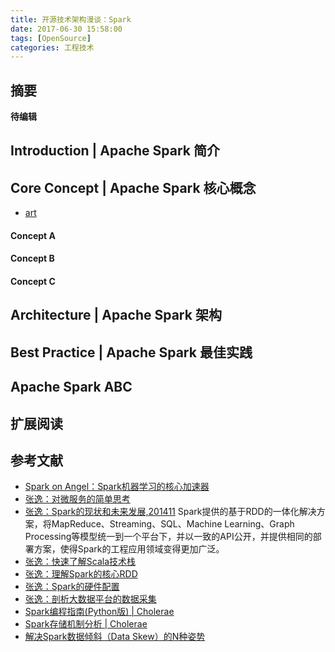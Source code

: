 ```yaml
---
title: 开源技术架构漫谈：Spark
date: 2017-06-30 15:58:00
tags: [OpenSource]
categories: 工程技术
---
```

## 摘要

**待编辑**

<!--more-->


## Introduction | Apache Spark 简介

## Core Concept | Apache Spark 核心概念

- [art](#)

#### Concept A
#### Concept B
#### Concept C

## Architecture | Apache Spark 架构

## Best Practice | Apache Spark 最佳实践

## Apache Spark ABC

## 扩展阅读



## 参考文献
- [Spark on Angel：Spark机器学习的核心加速器](http://www.infoq.com/cn/news/2017/08/Spark-on-Angel-swift?utm_campaign=infoq_content&utm_source=infoq&utm_medium=feed&utm_term=global)
- [张逸：对微服务的简单思考](http://zhangyi.farbox.com/post/architecture/thinking-in-micro-service)
- [张逸：Spark的现状和未来发展,201411](http://agiledon.github.com/blog/2014/11/18/present-and-future-of-spark/)
Spark提供的基于RDD的一体化解决方案，将MapReduce、Streaming、SQL、Machine Learning、Graph Processing等模型统一到一个平台下，并以一致的API公开，并提供相同的部署方案，使得Spark的工程应用领域变得更加广泛。
- [张逸：快速了解Scala技术栈](http://agiledon.github.com/blog/2014/09/22/understanding-scala-stack/)
- [张逸：理解Spark的核心RDD](http://agiledon.github.com/blog/2014/09/10/understanding-rdd-of-spark/)
- [张逸：Spark的硬件配置](http://agiledon.github.com/blog/2014/05/08/hardware-on-spark/)
- [张逸：剖析大数据平台的数据采集](http://zhangyi.farbox.com/post/bigdata/data-ingestion-on-big-data-platform)
- [Spark编程指南(Python版) | Cholerae](http://cholerae.com/2015/04/11/-%E7%BF%BB%E8%AF%91-Spark%E7%BC%96%E7%A8%8B%E6%8C%87%E5%8D%97-Python%E7%89%88/)
- [Spark存储机制分析 | Cholerae](http://cholerae.com/2015/03/06/Spark%E7%BC%93%E5%AD%98%E6%9C%BA%E5%88%B6%E5%88%86%E6%9E%90/)
- [解决Spark数据倾斜（Data Skew）的N种姿势](http://www.infoq.com/cn/articles/the-road-of-spark-performance-tuning?utm_campaign=infoq_content&utm_source=infoq&utm_medium=feed&utm_term=global)
